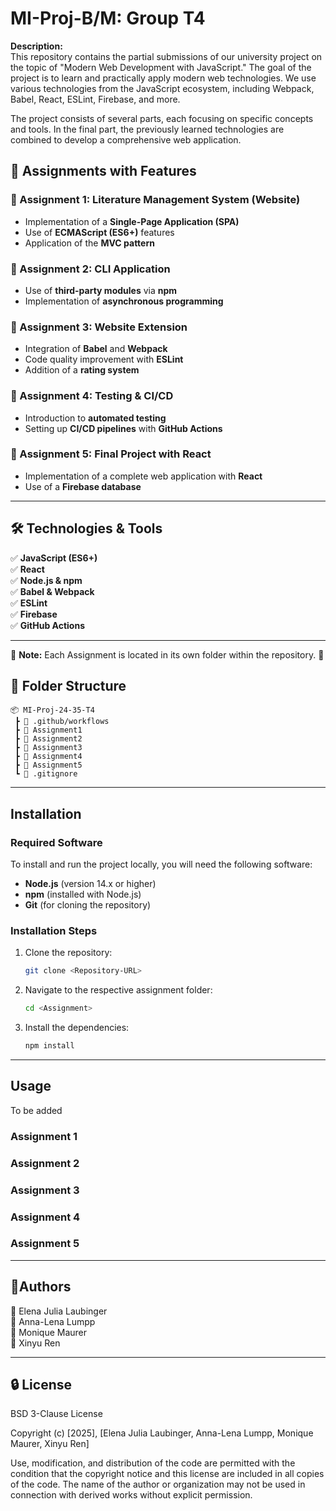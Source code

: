 # MI-Proj-B/M: Group T4 

**Description:**  
This repository contains the partial submissions of our university project on the topic of "Modern Web Development with JavaScript." The goal of the project is to learn and practically apply modern web technologies. We use various technologies from the JavaScript ecosystem, including Webpack, Babel, React, ESLint, Firebase, and more.

The project consists of several parts, each focusing on specific concepts and tools. In the final part, the previously learned technologies are combined to develop a comprehensive web application.

## 🚀 Assignments with Features

### 📌 Assignment 1: Literature Management System (Website)  
- Implementation of a **Single-Page Application (SPA)**  
- Use of **ECMAScript (ES6+)** features  
- Application of the **MVC pattern**  

### 📌 Assignment 2: CLI Application  
- Use of **third-party modules** via **npm**  
- Implementation of **asynchronous programming**  

### 📌 Assignment 3: Website Extension  
- Integration of **Babel** and **Webpack**  
- Code quality improvement with **ESLint**  
- Addition of a **rating system**  

### 📌 Assignment 4: Testing & CI/CD  
- Introduction to **automated testing**  
- Setting up **CI/CD pipelines** with **GitHub Actions**  

### 📌 Assignment 5: Final Project with React  
- Implementation of a complete web application with **React**  
- Use of a **Firebase database**  

---

## 🛠 Technologies & Tools  
✅ **JavaScript (ES6+)**  
✅ **React**  
✅ **Node.js & npm**  
✅ **Babel & Webpack**  
✅ **ESLint**  
✅ **Firebase**  
✅ **GitHub Actions**  

---

📌 **Note:** Each Assignment is located in its own folder within the repository. 🚀  

## 📂 Folder Structure


```
📦 MI-Proj-24-35-T4
 ┣ 📂 .github/workflows
 ┣ 📂 Assignment1
 ┣ 📂 Assignment2
 ┣ 📂 Assignment3
 ┣ 📂 Assignment4
 ┣ 📂 Assignment5
 ┗ 📜 .gitignore
```

---

## Installation  

### Required Software  
To install and run the project locally, you will need the following software:  
- **Node.js** (version 14.x or higher)  
- **npm** (installed with Node.js)  
- **Git** (for cloning the repository)  

### Installation Steps  
1. Clone the repository:
   ```bash
   git clone <Repository-URL>
   
2. Navigate to the respective assignment folder:
   ```bash
   cd <Assignment>
   
3. Install the dependencies:
   ```bash
   npm install

---

## Usage
To be added  
### Assignment 1


### Assignment 2 


### Assignment 3


### Assignment 4


### Assignment 5


---

## 👥Authors  
👤 Elena Julia Laubinger  
👤 Anna-Lena Lumpp  
👤 Monique Maurer  
👤 Xinyu Ren  

---

## 🔒 License  
BSD 3-Clause License

Copyright (c) [2025], [Elena Julia Laubinger, Anna-Lena Lumpp, Monique Maurer, Xinyu Ren]

Use, modification, and distribution of the code are permitted with the condition that the copyright notice and this license are included in all copies of the code. The name of the author or organization may not be used in connection with derived works without explicit permission.
